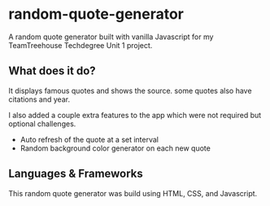 # random-quote-generator

A random quote generator built with vanilla Javascript for my TeamTreehouse Techdegree Unit 1
project.

## What does it do?

It displays famous quotes and shows the source. some quotes also have citations and year.

I also added a couple extra features to the app which were not required but optional challenges.

<ul>
  <li>Auto refresh of the quote at a set interval</li>
  <li>Random background color generator on each new quote</li>
</ul>

## Languages & Frameworks

This random quote generator was build using HTML, CSS, and Javascript.
